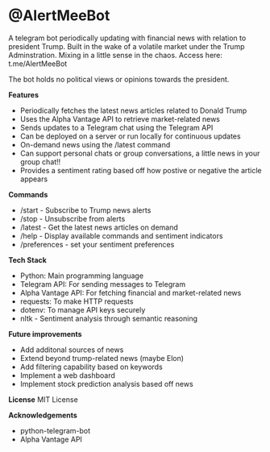 # @AlertMeeBot
A telegram bot periodically updating with financial news with relation to president Trump. Built in the wake of a volatile market under the Trump Adminstration. Mixing in a little sense in the chaos. 
Access here: t.me/AlertMeeBot

The bot holds no political views or opinions towards the president. 

**Features**
- Periodically fetches the latest news articles related to Donald Trump
- Uses the Alpha Vantage API to retrieve market-related news
- Sends updates to a Telegram chat using the Telegram API
- Can be deployed on a server or run locally for continuous updates
- On-demand news using the /latest command
- Can support personal chats or group conversations, a little news in your group chat!!
- Provides a sentiment rating based off how postive or negative the article appears

**Commands**
- /start - Subscribe to Trump news alerts
- /stop - Unsubscribe from alerts
- /latest - Get the latest news articles on demand
- /help - Display available commands and sentiment indicators
- /preferences - set your sentiment preferences

**Tech Stack**
- Python: Main programming language
- Telegram API: For sending messages to Telegram
- Alpha Vantage API: For fetching financial and market-related news
- requests: To make HTTP requests
- dotenv: To manage API keys securely
- nltk - Sentiment analysis through semantic reasoning

**Future improvements**
- Add additonal sources of news
- Extend beyond trump-related news (maybe Elon)
- Add filtering capability based on keywords
- Implement a web dashboard
- Implement stock prediction analysis based off news

**License**
MIT License

**Acknowledgements**
- python-telegram-bot
- Alpha Vantage API


   
